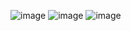 ![image](https://github.com/user-attachments/assets/4a2e7248-1af6-4ba3-a451-52ac8e42820c)
![image](https://github.com/user-attachments/assets/c715da87-36a6-4d8d-ab7a-5431a14d0dda)
![image](https://github.com/user-attachments/assets/dc601963-00c6-4b49-aec2-ce71cae29a1a)
